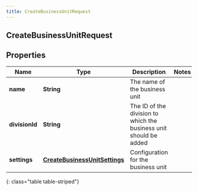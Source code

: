 ```yaml
---
title: CreateBusinessUnitRequest
---
```


## CreateBusinessUnitRequest

## Properties

| Name           | Type                                                                                 | Description                                                       | Notes |
| -------------- | ------------------------------------------------------------------------------------ | ----------------------------------------------------------------- | ----- |
| **name**       | <!----><!---->**String**<!---->                                                      | The name of the business unit                                     |       |
| **divisionId** | <!----><!---->**String**<!---->                                                      | The ID of the division to which the business unit should be added |       |
| **settings**   | <!----><!---->[**CreateBusinessUnitSettings**](CreateBusinessUnitSettings.md)<!----> | Configuration for the business unit                               |       |

{: class="table table-striped"}
